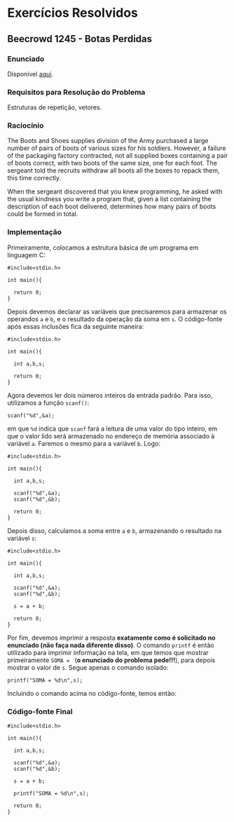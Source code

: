# Exercícios Resolvidos

## Beecrowd 1245 - Botas Perdidas

### Enunciado

Disponível [aqui](https://judge.beecrowd.com/pt/problems/view/1245).

### Requisitos para Resolução do Problema

Estruturas de repetição, vetores.

### Raciocínio

The Boots and Shoes supplies division of the Army purchased a large number of pairs of boots of various sizes for his soldiers. However, a failure of the packaging factory contracted, not all supplied boxes containing a pair of boots correct, with two boots of the same size, one for each foot. The sergeant told the recruits withdraw all boots all the boxes to repack them, this time correctly.

When the sergeant discovered that you knew programming, he asked with the usual kindness you write a program that, given a list containing the description of each boot delivered, determines how many pairs of boots could be formed in total.


### Implementação

Primeiramente, colocamos a estrutura básica de um programa em linguagem C:

```
#include<stdio.h>

int main(){

  return 0;
}
```

Depois devemos declarar as variáveis que precisaremos para armazenar os operandos ```a``` e ```b```, e o resultado da operação da soma em ```s```. O código-fonte após essas inclusões fica da seguinte maneira:

```
#include<stdio.h>

int main(){

  int a,b,s;

  return 0;
}
```

Agora devemos ler dois números inteiros da entrada padrão. Para isso, utilizamos a função ```scanf()```:

```
scanf("%d",&a);
```

em que ```%d``` indica que ```scanf``` fará a leitura de uma valor do tipo inteiro, em que o valor lido será armazenado no endereço de memória associado à variável ```a```. Faremos o mesmo para a variável ```b```. Logo:

```
#include<stdio.h>

int main(){

  int a,b,s;

  scanf("%d",&a);
  scanf("%d",&b);

  return 0;
}
```

Depois disso, calculamos a soma entre ```a``` e  ```b```, armazenando o resultado na variável  ```s```:

```
#include<stdio.h>

int main(){

  int a,b,s;

  scanf("%d",&a);
  scanf("%d",&b);

  s = a + b;

  return 0;
}
```

Por fim, devemos imprimir a resposta **exatamente como é solicitado no enunciado (não faça nada diferente disso)**. O comando ```printf``` é então utilizado para imprimir informação na tela, em que temos que mostrar primeiramente ```SOMA = ``` (**o enunciado do problema pede!!!**), para depois mostrar o valor de ```s```. Segue apenas o comando isolado:

```
printf("SOMA = %d\n",s);
```

Incluindo o comando acima no código-fonte, temos então:

### Código-fonte Final

```
#include<stdio.h>

int main(){

  int a,b,s;

  scanf("%d",&a);
  scanf("%d",&b);

  s = a + b;

  printf("SOMA = %d\n",s);

  return 0;
}
```
